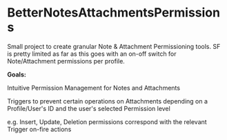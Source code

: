 # BetterNotesAttachmentsPermissions
<p>Small project to create granular Note & Attachment Permissioning tools. SF is pretty limited as far as this goes with an on-off switch for Note/Attachment permissions per profile.</p>

<p><strong>Goals:</strong></p>
<p>Intuitive Permission Management for Notes and Attachments</p>
<p>Triggers to prevent certain operations on Attachments depending on a Profile/User's ID and the user's selected Permission level</p>
<p>e.g. Insert, Update, Deletion permissions correspond with the relevant Trigger on-fire actions</p>
